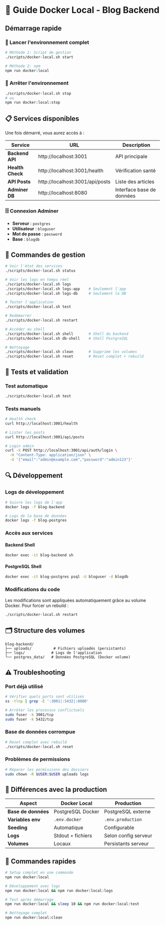 # 🐳 Guide Docker Local - Blog Backend

## Démarrage rapide

### 🚀 Lancer l'environnement complet
```bash
# Méthode 1: Script de gestion
./scripts/docker-local.sh start

# Méthode 2: npm
npm run docker:local
```

### 🛑 Arrêter l'environnement
```bash
./scripts/docker-local.sh stop
# ou
npm run docker:local:stop
```

## 📋 Services disponibles

Une fois démarré, vous aurez accès à :

| Service | URL | Description |
|---------|-----|-------------|
| **Backend API** | http://localhost:3001 | API principale |
| **Health Check** | http://localhost:3001/health | Vérification santé |
| **API Posts** | http://localhost:3001/api/posts | Liste des articles |
| **Adminer DB** | http://localhost:8080 | Interface base de données |

### 🗄️ Connexion Adminer
- **Serveur** : `postgres`
- **Utilisateur** : `bloguser`  
- **Mot de passe** : `password`
- **Base** : `blogdb`

## 🔧 Commandes de gestion

```bash
# Voir l'état des services
./scripts/docker-local.sh status

# Voir les logs en temps réel
./scripts/docker-local.sh logs
./scripts/docker-local.sh logs-app    # Seulement l'app
./scripts/docker-local.sh logs-db     # Seulement la DB

# Tester l'application
./scripts/docker-local.sh test

# Redémarrer
./scripts/docker-local.sh restart

# Accéder au shell
./scripts/docker-local.sh shell       # Shell du backend
./scripts/docker-local.sh db-shell    # Shell PostgreSQL

# Nettoyage
./scripts/docker-local.sh clean       # Supprime les volumes
./scripts/docker-local.sh reset       # Reset complet + rebuild
```

## 🧪 Tests et validation

### Test automatique
```bash
./scripts/docker-local.sh test
```

### Tests manuels
```bash
# Health check
curl http://localhost:3001/health

# Lister les posts
curl http://localhost:3001/api/posts

# Login admin
curl -X POST http://localhost:3001/api/auth/login \
  -H "Content-Type: application/json" \
  -d '{"email":"admin@example.com","password":"admin123"}'
```

## 🔍 Développement

### Logs de développement
```bash
# Suivre les logs de l'app
docker logs -f blog-backend

# Logs de la base de données  
docker logs -f blog-postgres
```

### Accès aux services

#### Backend Shell
```bash
docker exec -it blog-backend sh
```

#### PostgreSQL Shell  
```bash
docker exec -it blog-postgres psql -U bloguser -d blogdb
```

### Modifications du code
Les modifications sont appliquées automatiquement grâce au volume Docker. Pour forcer un rebuild :

```bash
./scripts/docker-local.sh restart
```

## 🗂️ Structure des volumes

```
blog-backend/
├── uploads/          # Fichiers uploadés (persistants)
├── logs/            # Logs de l'application  
└── postgres_data/   # Données PostgreSQL (Docker volume)
```

## ⚠️ Troubleshooting

### Port déjà utilisé
```bash
# Vérifier quels ports sont utilisés
ss -tlnp | grep -E ':3001|:5432|:8080'

# Arrêter les processus conflictuels
sudo fuser -k 3001/tcp
sudo fuser -k 5432/tcp
```

### Base de données corrompue
```bash
# Reset complet avec rebuild
./scripts/docker-local.sh reset
```

### Problèmes de permissions
```bash
# Réparer les permissions des dossiers
sudo chown -R $USER:$USER uploads logs
```

## 🎯 Différences avec la production

| Aspect | Docker Local | Production |
|--------|--------------|------------|
| **Base de données** | PostgreSQL Docker | PostgreSQL externe |
| **Variables env** | `.env.docker` | `.env.production` |
| **Seeding** | Automatique | Configurable |
| **Logs** | Stdout + fichiers | Selon config serveur |
| **Volumes** | Locaux | Persistants serveur |

## 🚀 Commandes rapides

```bash
# Setup complet en une commande
npm run docker:local

# Développement avec logs
npm run docker:local && npm run docker:local:logs

# Test après démarrage
npm run docker:local && sleep 10 && npm run docker:local:test

# Nettoyage complet
npm run docker:local:clean
```